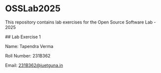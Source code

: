 # OSSLab2025

This repository contains lab exercises for the Open Source Software Lab - 2025

\## Lab Exercise 1

Name: Tapendra Verma

Roll Number: 231B362

Email: 231B362@juetguna.in



